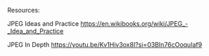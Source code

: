 Resources:

JPEG Ideas and Practice
https://en.wikibooks.org/wiki/JPEG_-_Idea_and_Practice

JPEG In Depth
https://youtu.be/Kv1Hiv3ox8I?si=03BIn76cOoquIaf9
